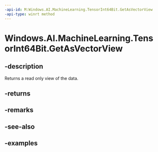 ```yaml
---
-api-id: M:Windows.AI.MachineLearning.TensorInt64Bit.GetAsVectorView
-api-type: winrt method
---
```


<!-- Method syntax.
public IVectorView<long> TensorInt64Bit.GetAsVectorView()
-->

# Windows.AI.MachineLearning.TensorInt64Bit.GetAsVectorView

## -description
Returns a read only view of the data.
## -returns

## -remarks

## -see-also

## -examples

